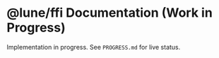 # @lune/ffi Documentation (Work in Progress)

Implementation in progress. See `PROGRESS.md` for live status.
